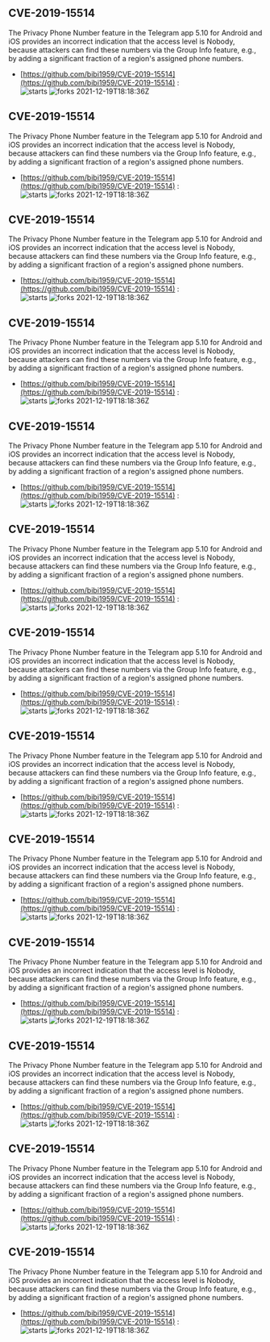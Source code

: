## CVE-2019-15514
 The Privacy  Phone Number feature in the Telegram app 5.10 for Android and iOS provides an incorrect indication that the access level is Nobody, because attackers can find these numbers via the Group Info feature, e.g., by adding a significant fraction of a region's assigned phone numbers.

- [https://github.com/bibi1959/CVE-2019-15514](https://github.com/bibi1959/CVE-2019-15514) :  
![starts](https://img.shields.io/github/stars/bibi1959/CVE-2019-15514.svg) 
![forks](https://img.shields.io/github/forks/bibi1959/CVE-2019-15514.svg) 
2021-12-19T18:18:36Z

## CVE-2019-15514
 The Privacy  Phone Number feature in the Telegram app 5.10 for Android and iOS provides an incorrect indication that the access level is Nobody, because attackers can find these numbers via the Group Info feature, e.g., by adding a significant fraction of a region's assigned phone numbers.

- [https://github.com/bibi1959/CVE-2019-15514](https://github.com/bibi1959/CVE-2019-15514) :  
![starts](https://img.shields.io/github/stars/bibi1959/CVE-2019-15514.svg) 
![forks](https://img.shields.io/github/forks/bibi1959/CVE-2019-15514.svg) 
2021-12-19T18:18:36Z

## CVE-2019-15514
 The Privacy  Phone Number feature in the Telegram app 5.10 for Android and iOS provides an incorrect indication that the access level is Nobody, because attackers can find these numbers via the Group Info feature, e.g., by adding a significant fraction of a region's assigned phone numbers.

- [https://github.com/bibi1959/CVE-2019-15514](https://github.com/bibi1959/CVE-2019-15514) :  
![starts](https://img.shields.io/github/stars/bibi1959/CVE-2019-15514.svg) 
![forks](https://img.shields.io/github/forks/bibi1959/CVE-2019-15514.svg) 
2021-12-19T18:18:36Z

## CVE-2019-15514
 The Privacy  Phone Number feature in the Telegram app 5.10 for Android and iOS provides an incorrect indication that the access level is Nobody, because attackers can find these numbers via the Group Info feature, e.g., by adding a significant fraction of a region's assigned phone numbers.

- [https://github.com/bibi1959/CVE-2019-15514](https://github.com/bibi1959/CVE-2019-15514) :  
![starts](https://img.shields.io/github/stars/bibi1959/CVE-2019-15514.svg) 
![forks](https://img.shields.io/github/forks/bibi1959/CVE-2019-15514.svg) 
2021-12-19T18:18:36Z

## CVE-2019-15514
 The Privacy  Phone Number feature in the Telegram app 5.10 for Android and iOS provides an incorrect indication that the access level is Nobody, because attackers can find these numbers via the Group Info feature, e.g., by adding a significant fraction of a region's assigned phone numbers.

- [https://github.com/bibi1959/CVE-2019-15514](https://github.com/bibi1959/CVE-2019-15514) :  
![starts](https://img.shields.io/github/stars/bibi1959/CVE-2019-15514.svg) 
![forks](https://img.shields.io/github/forks/bibi1959/CVE-2019-15514.svg) 
2021-12-19T18:18:36Z

## CVE-2019-15514
 The Privacy  Phone Number feature in the Telegram app 5.10 for Android and iOS provides an incorrect indication that the access level is Nobody, because attackers can find these numbers via the Group Info feature, e.g., by adding a significant fraction of a region's assigned phone numbers.

- [https://github.com/bibi1959/CVE-2019-15514](https://github.com/bibi1959/CVE-2019-15514) :  
![starts](https://img.shields.io/github/stars/bibi1959/CVE-2019-15514.svg) 
![forks](https://img.shields.io/github/forks/bibi1959/CVE-2019-15514.svg) 
2021-12-19T18:18:36Z

## CVE-2019-15514
 The Privacy  Phone Number feature in the Telegram app 5.10 for Android and iOS provides an incorrect indication that the access level is Nobody, because attackers can find these numbers via the Group Info feature, e.g., by adding a significant fraction of a region's assigned phone numbers.

- [https://github.com/bibi1959/CVE-2019-15514](https://github.com/bibi1959/CVE-2019-15514) :  
![starts](https://img.shields.io/github/stars/bibi1959/CVE-2019-15514.svg) 
![forks](https://img.shields.io/github/forks/bibi1959/CVE-2019-15514.svg) 
2021-12-19T18:18:36Z

## CVE-2019-15514
 The Privacy  Phone Number feature in the Telegram app 5.10 for Android and iOS provides an incorrect indication that the access level is Nobody, because attackers can find these numbers via the Group Info feature, e.g., by adding a significant fraction of a region's assigned phone numbers.

- [https://github.com/bibi1959/CVE-2019-15514](https://github.com/bibi1959/CVE-2019-15514) :  
![starts](https://img.shields.io/github/stars/bibi1959/CVE-2019-15514.svg) 
![forks](https://img.shields.io/github/forks/bibi1959/CVE-2019-15514.svg) 
2021-12-19T18:18:36Z

## CVE-2019-15514
 The Privacy  Phone Number feature in the Telegram app 5.10 for Android and iOS provides an incorrect indication that the access level is Nobody, because attackers can find these numbers via the Group Info feature, e.g., by adding a significant fraction of a region's assigned phone numbers.

- [https://github.com/bibi1959/CVE-2019-15514](https://github.com/bibi1959/CVE-2019-15514) :  
![starts](https://img.shields.io/github/stars/bibi1959/CVE-2019-15514.svg) 
![forks](https://img.shields.io/github/forks/bibi1959/CVE-2019-15514.svg) 
2021-12-19T18:18:36Z

## CVE-2019-15514
 The Privacy  Phone Number feature in the Telegram app 5.10 for Android and iOS provides an incorrect indication that the access level is Nobody, because attackers can find these numbers via the Group Info feature, e.g., by adding a significant fraction of a region's assigned phone numbers.

- [https://github.com/bibi1959/CVE-2019-15514](https://github.com/bibi1959/CVE-2019-15514) :  
![starts](https://img.shields.io/github/stars/bibi1959/CVE-2019-15514.svg) 
![forks](https://img.shields.io/github/forks/bibi1959/CVE-2019-15514.svg) 
2021-12-19T18:18:36Z

## CVE-2019-15514
 The Privacy  Phone Number feature in the Telegram app 5.10 for Android and iOS provides an incorrect indication that the access level is Nobody, because attackers can find these numbers via the Group Info feature, e.g., by adding a significant fraction of a region's assigned phone numbers.

- [https://github.com/bibi1959/CVE-2019-15514](https://github.com/bibi1959/CVE-2019-15514) :  
![starts](https://img.shields.io/github/stars/bibi1959/CVE-2019-15514.svg) 
![forks](https://img.shields.io/github/forks/bibi1959/CVE-2019-15514.svg) 
2021-12-19T18:18:36Z

## CVE-2019-15514
 The Privacy  Phone Number feature in the Telegram app 5.10 for Android and iOS provides an incorrect indication that the access level is Nobody, because attackers can find these numbers via the Group Info feature, e.g., by adding a significant fraction of a region's assigned phone numbers.

- [https://github.com/bibi1959/CVE-2019-15514](https://github.com/bibi1959/CVE-2019-15514) :  
![starts](https://img.shields.io/github/stars/bibi1959/CVE-2019-15514.svg) 
![forks](https://img.shields.io/github/forks/bibi1959/CVE-2019-15514.svg) 
2021-12-19T18:18:36Z

## CVE-2019-15514
 The Privacy  Phone Number feature in the Telegram app 5.10 for Android and iOS provides an incorrect indication that the access level is Nobody, because attackers can find these numbers via the Group Info feature, e.g., by adding a significant fraction of a region's assigned phone numbers.

- [https://github.com/bibi1959/CVE-2019-15514](https://github.com/bibi1959/CVE-2019-15514) :  
![starts](https://img.shields.io/github/stars/bibi1959/CVE-2019-15514.svg) 
![forks](https://img.shields.io/github/forks/bibi1959/CVE-2019-15514.svg) 
2021-12-19T18:18:36Z

